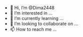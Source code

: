 - 👋 Hi, I’m @Dima2448
- 👀 I’m interested in ...
- 🌱 I’m currently learning ...
- 💞️ I’m looking to collaborate on ...
- 📫 How to reach me ...

<!---
Dima2448/Dima2448 is a ✨ special ✨ repository because its `README.md` (this file) appears on your GitHub profile.
You can click the Preview link to take a look at your changes.
--->
